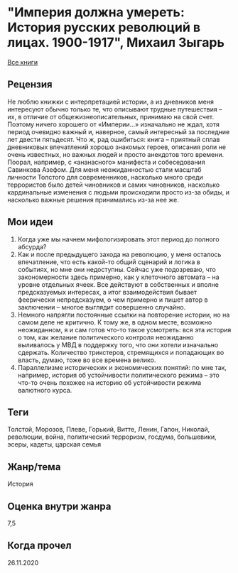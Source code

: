 # "Империя должна умереть: История русских революций в лицах. 1900-1917", Михаил Зыгарь

[Все книги](../README.md)

## Рецензия

Не люблю книжки с интерпретацией истории, а из дневников меня интересуют обычно только те, что описывают трудные путешествия – их, в отличие от общежизнеописательных, принимаю на свой счет. Поэтому ничего хорошего от «Империи…» изначально не ждал, хотя период очевидно важный и, наверное, самый интересный за последние лет двести пятьдесят. Что ж, рад ошибиться: книга – приятный сплав дневниковых впечатлений хорошо знакомых героев, описания роли не очень известных, но важных людей и просто анекдотов того времени. Поорал, например, с «ананасного» манифеста и собеседования Савинкова Азефом. Для меня неожиданностью стали масштаб личности Толстого для современников, насколько много среди террористов было детей чиновников и самих чиновников, насколько кардинальные изменения с людьми происходили просто из-за обиды, и насколько важные решения принимались из-за нее же.

## Мои идеи

1.  Когда уже мы начнем мифологизировать этот период до полного абсурда?
2.  Как и после предыдущего захода на революцию, у меня осталось впечатление, что есть какой-то общий сценарий и логика в событиях, но мне они недоступны. Сейчас уже подозреваю, что закономерности здесь примерно, как у клеточного автомата – на уровне отдельных ячеек. Все действуют в собственных и вполне предсказуемых интересах, а итог взаимодействия бывает феерически непредсказуем, о чем примерно и пишет автор в заключении – многое выглядит совершенно случайно.
3. Немного напрягли постоянные ссылки на повторение истории, но на самом деле не критично. К тому же, в одном месте, возможно неожиданном, я и сам готов что-то такое усмотреть: вся эта история о том, как желание политического контроля неожиданно выливалось у МВД в поддержку того, что они хотели изначально сдержать. Количество трикстеров, стремящихся и попадающих во власть, думаю, тоже во все времена велико.
4. Параллелизме исторических и экономических понятий: по мне так, например, история об устойчивости политического режима – это что-то очень похожее на историю об устойчивости режима валютного курса.

## Теги

Толстой, Морозов, Плеве, Горький, Витте, Ленин, Гапон, Николай, революции, война, политический терроризм, госдума, большевики, эсеры, кадеты, царская семья

## Жанр/тема

История

## Оценка внутри жанра

7,5

## Когда прочел

26.11.2020